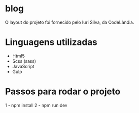 # blog
  O layout do projeto foi fornecido pelo Iuri Silva, da CodeLândia. 

# Linguagens utilizadas
  - Html5
  - Scss (sass)
  - JavaScript
  - Gulp

# Passos para rodar o projeto
  1 - npm install
  2 - npm run dev
